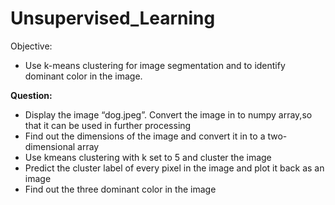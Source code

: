 # Unsupervised_Learning

Objective:

- Use k-means clustering for image segmentation and to identify dominant color in the image.

**Question:**
- Display the image “dog.jpeg”. Convert the image in to numpy array,so that it can be used in further processing
- Find out the dimensions of the image and convert it in to a two-dimensional array
- Use kmeans clustering with k set to 5 and cluster the image
- Predict the cluster label of every pixel in the image and plot it back as an image
- Find out the three dominant color in the image
